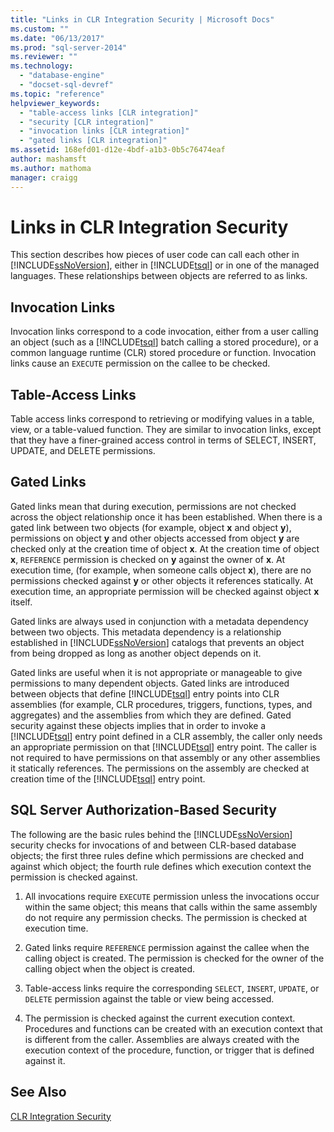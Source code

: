 ```yaml
---
title: "Links in CLR Integration Security | Microsoft Docs"
ms.custom: ""
ms.date: "06/13/2017"
ms.prod: "sql-server-2014"
ms.reviewer: ""
ms.technology: 
  - "database-engine"
  - "docset-sql-devref"
ms.topic: "reference"
helpviewer_keywords: 
  - "table-access links [CLR integration]"
  - "security [CLR integration]"
  - "invocation links [CLR integration]"
  - "gated links [CLR integration]"
ms.assetid: 168efd01-d12e-4bdf-a1b3-0b5c76474eaf
author: mashamsft
ms.author: mathoma
manager: craigg
---
```

# Links in CLR Integration Security
  This section describes how pieces of user code can call each other in [!INCLUDE[ssNoVersion](../../includes/ssnoversion-md.md)], either in [!INCLUDE[tsql](../../includes/tsql-md.md)] or in one of the managed languages. These relationships between objects are referred to as links.  
  
## Invocation Links  
 Invocation links correspond to a code invocation, either from a user calling an object (such as a [!INCLUDE[tsql](../../includes/tsql-md.md)] batch calling a stored procedure), or a common language runtime (CLR) stored procedure or function. Invocation links cause an `EXECUTE` permission on the callee to be checked.  
  
## Table-Access Links  
 Table access links correspond to retrieving or modifying values in a table, view, or a table-valued function. They are similar to invocation links, except that they have a finer-grained access control in terms of SELECT, INSERT, UPDATE, and DELETE permissions.  
  
## Gated Links  
 Gated links mean that during execution, permissions are not checked across the object relationship once it has been established. When there is a gated link between two objects (for example, object **x** and object **y**), permissions on object **y** and other objects accessed from object **y** are checked only at the creation time of object **x**. At the creation time of object **x**, `REFERENCE` permission is checked on **y** against the owner of **x**. At execution time, (for example, when someone calls object **x**), there are no permissions checked against **y** or other objects it references statically. At execution time, an appropriate permission will be checked against object **x** itself.  
  
 Gated links are always used in conjunction with a metadata dependency between two objects. This metadata dependency is a relationship established in [!INCLUDE[ssNoVersion](../../includes/ssnoversion-md.md)] catalogs that prevents an object from being dropped as long as another object depends on it.  
  
 Gated links are useful when it is not appropriate or manageable to give permissions to many dependent objects. Gated links are introduced between objects that define [!INCLUDE[tsql](../../includes/tsql-md.md)] entry points into CLR assemblies (for example, CLR procedures, triggers, functions, types, and aggregates) and the assemblies from which they are defined. Gated security against these objects implies that in order to invoke a [!INCLUDE[tsql](../../includes/tsql-md.md)] entry point defined in a CLR assembly, the caller only needs an appropriate permission on that [!INCLUDE[tsql](../../includes/tsql-md.md)] entry point. The caller is not required to have permissions on that assembly or any other assemblies it statically references. The permissions on the assembly are checked at creation time of the [!INCLUDE[tsql](../../includes/tsql-md.md)] entry point.  
  
## SQL Server Authorization-Based Security  
 The following are the basic rules behind the [!INCLUDE[ssNoVersion](../../includes/ssnoversion-md.md)] security checks for invocations of and between CLR-based database objects; the first three rules define which permissions are checked and against which object; the fourth rule defines which execution context the permission is checked against.  
  
1.  All invocations require `EXECUTE` permission unless the invocations occur within the same object; this means that calls within the same assembly do not require any permission checks. The permission is checked at execution time.  
  
2.  Gated links require `REFERENCE` permission against the callee when the calling object is created. The permission is checked for the owner of the calling object when the object is created.  
  
3.  Table-access links require the corresponding `SELECT`, `INSERT`, `UPDATE`, or `DELETE` permission against the table or view being accessed.  
  
4.  The permission is checked against the current execution context. Procedures and functions can be created with an execution context that is different from the caller. Assemblies are always created with the execution context of the procedure, function, or trigger that is defined against it.  
  
## See Also  
 [CLR Integration Security](../../relational-databases/clr-integration/security/clr-integration-security.md)  
  
  
